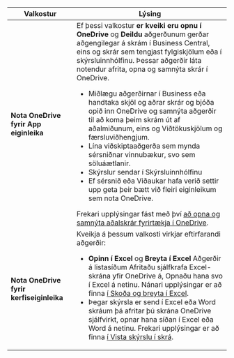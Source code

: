 |Valkostur|Lýsing|
|------|----------|
|**Nota OneDrive fyrir App eiginleika**|Ef þessi valkostur **er kveiki eru opnu í OneDrive** og **Deildu** aðgerðunum gerðar aðgengilegar á skrám í Business Central, eins og skrár sem tengjast fylgiskjölum eða í skýrsluinnhólfinu. Þessar aðgerðir láta notendur afrita, opna og samnýta skrár í OneDrive. <ul><li>Miðlægu aðgerðirnar í Business eða handtaka skjöl og aðrar skrár og bjóða opið inn OneDrive og samnýta aðgerðir til að koma þeim skrám út af aðalmiðunum, eins og Viðtökuskjölum og færsluviðhengjum.</li><li>Lína viðskiptaaðgerða sem mynda sérsniðnar vinnubækur, svo sem söluáætlanir.</li><li>Skýrslur sendar í Skýrsluinnhólfinu</li><li>Ef sérsnið eða Viðaukar hafa verið settir upp geta þeir bætt við fleiri eiginleikum sem nota OneDrive.</li></ul>Frekari upplýsingar fást með því [að opna og samnýta aðalskrár fyrirtækja í OneDrive](../across-share-onedrive.md).
|**Nota OneDrive fyrir kerfiseiginleika**|Kveikja á þessum valkosti virkjar eftirfarandi aðgerðir:<ul><li> **Opinn í Excel** og **Breyta í Excel** Aðgerðir á listasíðum Afritaðu sjálfkrafa Excel-skrána yfir OneDrive á, Opnaðu hana svo í Excel á netinu. Nánari upplýsingar er að finna [í Skoða og breyta í Excel](../across-work-with-excel.md).</li><li> Þegar skýrsla er send í Excel eða Word skráum þá afritar þú skrána OneDrive sjálfvirkt, opnar hana síðan í Excel eða Word á netinu. Frekari upplýsingar er að finna [í Vista skýrslu í skrá](../ui-work-report.md#saving-a-report-to-a-file).|
